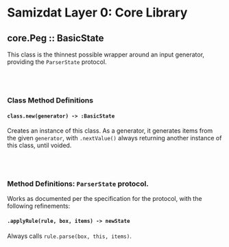 Samizdat Layer 0: Core Library
==============================

core.Peg :: BasicState
----------------------

This class is the thinnest possible wrapper around an input generator,
providing the `ParserState` protocol.


<br><br>
### Class Method Definitions

#### `class.new(generator) -> :BasicState`

Creates an instance of this class. As a generator, it generates items from
the given `generator`, with `.nextValue()` always returning another instance
of this class, until voided.


<br><br>
### Method Definitions: `ParserState` protocol.

Works as documented per the specification for the protocol, with the
following refinements:

#### `.applyRule(rule, box, items) -> newState`

Always calls `rule.parse(box, this, items)`.

